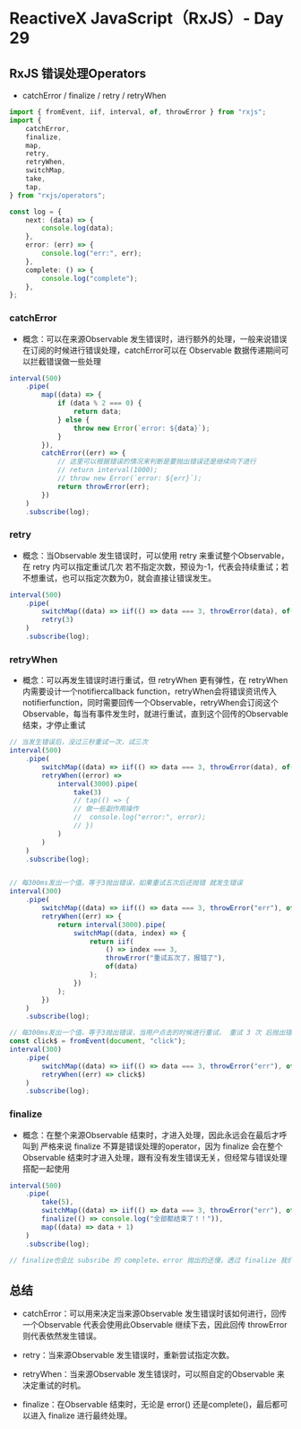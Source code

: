 # ReactiveX JavaScript（RxJS）- Day 29

## RxJS 错误处理Operators

* catchError / finalize / retry / retryWhen

```typescript
import { fromEvent, iif, interval, of, throwError } from "rxjs";
import {
	catchError,
	finalize,
	map,
	retry,
	retryWhen,
	switchMap,
	take,
	tap,
} from "rxjs/operators";

const log = {
	next: (data) => {
		console.log(data);
	},
	error: (err) => {
		console.log("err:", err);
	},
	complete: () => {
		console.log("complete");
	},
};

```


###  catchError

* 概念：可以在来源Observable 发生错误时，进行额外的处理，一般来说错误在订阅的时候进行错误处理，catchError可以在 Observable 数据传递期间可以拦截错误做一些处理

```typescript
interval(500)
	.pipe(
		map((data) => {
			if (data % 2 === 0) {
				return data;
			} else {
				throw new Error(`error: ${data}`);
			}
		}),
		catchError((err) => {
			// 这里可以根据错误的情况来判断是要抛出错误还是继续向下进行
			// return interval(1000);
			// throw new Error(`error: ${err}`);
			return throwError(err);
		})
	)
	.subscribe(log);


```

###  retry

* 概念：当Observable 发生错误时，可以使用 retry 来重试整个Observable，在 retry 内可以指定重试几次
若不指定次数，预设为-1，代表会持续重试；若不想重试，也可以指定次数为0，就会直接让错误发生。

```typescript
interval(500)
	.pipe(
		switchMap((data) => iif(() => data === 3, throwError(data), of(data))),
		retry(3)
	)
	.subscribe(log);

```


### retryWhen

* 概念：可以再发生错误时进行重试，但 retryWhen 更有弹性，在 retryWhen 内需要设计一个notifiercallback function，retryWhen会将错误资讯传入notifierfunction，同时需要回传一个Observable，retryWhen会订阅这个Observable，每当有事件发生时，就进行重试，直到这个回传的Observable 结束，才停止重试

```typescript
// 当发生错误后，没过三秒重试一次，试三次
interval(500)
	.pipe(
		switchMap((data) => iif(() => data === 3, throwError(data), of(data))),
		retryWhen((error) =>
			interval(3000).pipe(
				take(3)
				// tap(() => {
				// 做一些副作用操作
				// 	console.log("error:", error);
				// })
			)
		)
	)
	.subscribe(log);


// 每300ms发出一个值，等于3抛出错误，如果重试五次后还抛错 就发生错误
interval(300)
	.pipe(
		switchMap((data) => iif(() => data === 3, throwError("err"), of(data))),
		retryWhen((err) => {
			return interval(3000).pipe(
				switchMap((data, index) => {
					return iif(
						() => index === 3,
						throwError("重试五次了，报错了"),
						of(data)
					);
				})
			);
		})
	)
	.subscribe(log);

// 每300ms发出一个值，等于3抛出错误，当用户点击的时候进行重试， 重试 3 次 后抛出错误
const click$ = fromEvent(document, "click");
interval(300)
	.pipe(
		switchMap((data) => iif(() => data === 3, throwError("err"), of(data))),
		retryWhen((err) => click$)
	)
	.subscribe(log);

```


### finalize

* 概念：在整个来源Observable 结束时，才进入处理，因此永远会在最后才呼叫到
严格来说 finalize 不算是错误处理的operator，因为 finalize 会在整个Observable 结束时才进入处理，跟有没有发生错误无关，但经常与错误处理搭配一起使用

```typescript
interval(500)
	.pipe(
		take(5),
		switchMap((data) => iif(() => data === 3, throwError("err"), of(data))),
		finalize(() => console.log("全部都结束了！！")),
		map((data) => data + 1)
	)
	.subscribe(log);

// finalize也会比 subsribe 的 complete、error 抛出的还慢，透过 finalize 我们可以确保就算过程中发生错误导致整个资料流中断，还会有个地方可以处理些事情

```


## 总结

* catchError：可以用来决定当来源Observable 发生错误时该如何进行，回传一个Observable 代表会使用此Observable 继续下去，因此回传 throwError 则代表依然发生错误。

* retry：当来源Observable 发生错误时，重新尝试指定次数。

* retryWhen：当来源Observable 发生错误时，可以照自定的Observable 来决定重试的时机。

* finalize：在Observable 结束时，无论是 error() 还是complete()，最后都可以进入 finalize 进行最终处理。
